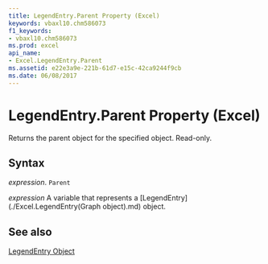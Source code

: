 ```yaml
---
title: LegendEntry.Parent Property (Excel)
keywords: vbaxl10.chm586073
f1_keywords:
- vbaxl10.chm586073
ms.prod: excel
api_name:
- Excel.LegendEntry.Parent
ms.assetid: e22e3a9e-221b-61d7-e15c-42ca9244f9cb
ms.date: 06/08/2017
---
```



# LegendEntry.Parent Property (Excel)

Returns the parent object for the specified object. Read-only.


## Syntax

 _expression_. `Parent`

 _expression_ A variable that represents a [LegendEntry](./Excel.LegendEntry(Graph object).md) object.


## See also


[LegendEntry Object](Excel.LegendEntry(objec).md)

